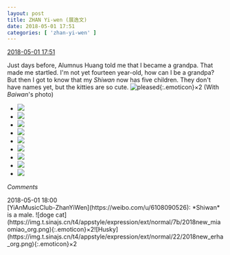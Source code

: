 ```yaml
---
layout: post
title: ZHAN Yi-wen (展逸文)
date: 2018-05-01 17:51
categories: [ 'zhan-yi-wen' ]
---
```


<div class="weibo-info">
  <a href="https://weibo.com/6108090526/GeEyLrHIm">2018-05-01 17:51</a>
</div>

Just days before, Alumnus Huang told me that I became a grandpa. That made me startled. I'm not yet fourteen year-old, how can I be a grandpa? But then I got to know that my *Shiwan* now has five children. They don't have names yet, but the kitties are so cute. ![pleased](https://img.t.sinajs.cn/t4/appstyle/expression/ext/normal/33/2018new_xixi_org.png){:.emoticon}×2 (With *Baiwan*'s photo)

<!-- more -->

<ul class="weibo-pic-list-3">
  <li class="weibo-pic">
    <a href="https://wx3.sinaimg.cn/mw690/006FmVn8ly1fqvz45k4e5j30qo0zk7by.jpg"><img src="https://wx3.sinaimg.cn/thumb150/006FmVn8ly1fqvz45k4e5j30qo0zk7by.jpg"/></a>
  </li>
  <li class="weibo-pic">
    <a href="https://wx4.sinaimg.cn/mw690/006FmVn8ly1fqvz4ady9jj30zk0qo44q.jpg"><img src="https://wx4.sinaimg.cn/thumb150/006FmVn8ly1fqvz4ady9jj30zk0qo44q.jpg"/></a>
  </li>
  <li class="weibo-pic">
    <a href="https://wx2.sinaimg.cn/mw690/006FmVn8ly1fqvz4frnvqj30zk0qoqbd.jpg"><img src="https://wx2.sinaimg.cn/thumb150/006FmVn8ly1fqvz4frnvqj30zk0qoqbd.jpg"/></a>
  </li>
  <li class="weibo-pic">
    <a href="https://wx1.sinaimg.cn/mw690/006FmVn8ly1fqvz4msnioj30zk0qowm6.jpg"><img src="https://wx1.sinaimg.cn/thumb150/006FmVn8ly1fqvz4msnioj30zk0qowm6.jpg"/></a>
  </li>
  <li class="weibo-pic">
    <a href="https://wx3.sinaimg.cn/mw690/006FmVn8ly1fqvz4r7tekj30qo0zk0zc.jpg"><img src="https://wx3.sinaimg.cn/thumb150/006FmVn8ly1fqvz4r7tekj30qo0zk0zc.jpg"/></a>
  </li>
  <li class="weibo-pic">
    <a href="https://wx2.sinaimg.cn/mw690/006FmVn8ly1fqvz7wc0bdj30qo0zk7cy.jpg"><img src="https://wx2.sinaimg.cn/thumb150/006FmVn8ly1fqvz7wc0bdj30qo0zk7cy.jpg"/></a>
  </li>
  <li class="weibo-pic">
    <a href="https://wx3.sinaimg.cn/mw690/006FmVn8ly1fqvz7updbzj30qo0zkaix.jpg"><img src="https://wx3.sinaimg.cn/thumb150/006FmVn8ly1fqvz7updbzj30qo0zkaix.jpg"/></a>
  </li>
  <li class="weibo-pic">
    <a href="https://wx3.sinaimg.cn/mw690/006FmVn8ly1fqvzbwd27dj30qo0qowig.jpg"><img src="https://wx3.sinaimg.cn/thumb150/006FmVn8ly1fqvzbwd27dj30qo0qowig.jpg"/></a>
  </li>
  <li class="weibo-pic">
    <a href="https://wx3.sinaimg.cn/mw690/006FmVn8ly1fqvzifrubzj30zi0qo7ax.jpg"><img src="https://wx3.sinaimg.cn/thumb150/006FmVn8ly1fqvzifrubzj30zi0qo7ax.jpg"/></a>
  </li>
</ul>

*Comments*

<div class="weibo-info">2018-05-01 18:00</div>
[YiAnMusicClub-ZhanYiWen](https://weibo.com/u/6108090526): *Shiwan* is a male. ![doge cat](https://img.t.sinajs.cn/t4/appstyle/expression/ext/normal/7b/2018new_miaomiao_org.png){:.emoticon}×2![Husky](https://img.t.sinajs.cn/t4/appstyle/expression/ext/normal/22/2018new_erha_org.png){:.emoticon}×2
